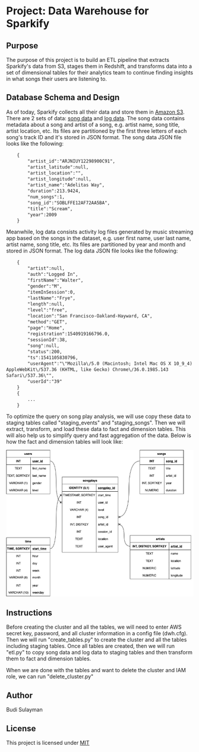 # Project: Data Warehouse for Sparkify


## Purpose
The purpose of this project is to build an ETL pipeline that extracts Sparkify's data from S3, stages them in Redshift, and transforms data into a set of dimensional tables for their analytics team to continue finding insights in what songs their users are listening to.


## Database Schema and Design
As of today, Sparkify collects all their data and store them in [Amazon S3](https://s3.console.aws.amazon.com/s3/buckets/udacity-dend). There are 2 sets of data: [song data](https://s3.console.aws.amazon.com/s3/buckets/udacity-dend/song_data) and [log data](https://s3.console.aws.amazon.com/s3/buckets/udacity-dend/log_data).  The song data contains metadata about a song and artist of a song, e.g. artist name, song title, artist location, etc. Its files are partitioned by the first three letters of each song's track ID and it's stored in JSON format. The song data JSON file looks like the following:

```
    {
        "artist_id":"ARJNIUY12298900C91",
        "artist_latitude":null,
        "artist_location":"",
        "artist_longitude":null,
        "artist_name":"Adelitas Way",
        "duration":213.9424,
        "num_songs":1,
        "song_id":"SOBLFFE12AF72AA5BA",
        "title":"Scream",
        "year":2009
    }
```

Meanwhile, log data consists activity log files generated by music streaming app based on the songs in the dataset, e.g. user first name, user last name, artist name, song title, etc. Its files are partitioned by year and month and stored in JSON format. The log data JSON file looks like the following:

```
    {
        "artist":null,
        "auth":"Logged In",
        "firstName":"Walter",
        "gender":"M",
        "itemInSession":0,
        "lastName":"Frye",
        "length":null,
        "level":"free",
        "location":"San Francisco-Oakland-Hayward, CA",
        "method":"GET",
        "page":"Home",
        "registration":1540919166796.0,
        "sessionId":38,
        "song":null,
        "status":200,
        "ts":1541105830796,
        "userAgent":"\"Mozilla\/5.0 (Macintosh; Intel Mac OS X 10_9_4) AppleWebKit\/537.36 (KHTML, like Gecko) Chrome\/36.0.1985.143 Safari\/537.36\"",
        "userId":"39"
    }
    {
        ...
    }
```

To optimize the query on song play analysis, we will use copy these data to staging tables called "staging_events" and "staging_songs". Then we will extract, transform, and load these data to fact and dimension tables. This will also help us to simplify query and fast aggregation of the data. Below is how the fact and dimension tables will look like:

![Fact and Dimension Tables](DWH_TableDesign.jpg)


## Instructions
Before creating the cluster and all the tables, we will need to enter AWS secret key, password, and all cluster information in a config file (dwh.cfg). Then we will run "create_tables.py" to create the cluster and all the tables including staging tables. Once all tables are created, then we will run "etl.py" to copy song data and log data to staging tables and then transform them to fact and dimension tables.

When we are done with the tables and want to delete the cluster and IAM role, we can run "delete_cluster.py"


## Author
Budi Sulayman


## License
This project is licensed under [MIT](https://choosealicense.com/licenses/mit/)
